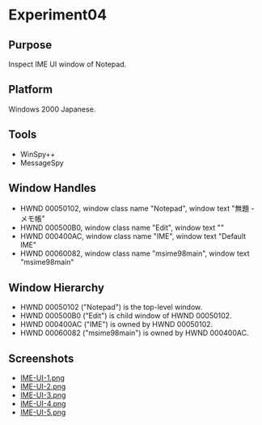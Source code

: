 ﻿# Experiment04

## Purpose

Inspect IME UI window of Notepad.

## Platform

Windows 2000 Japanese.

## Tools

- WinSpy++
- MessageSpy

## Window Handles

- HWND 00050102, window class name "Notepad", window text "無題 - メモ帳"
- HWND 000500B0, window class name "Edit", window text ""
- HWND 000400AC, window class name "IME", window text "Default IME"
- HWND 00060082, window class name "msime98main", window text "msime98main"

## Window Hierarchy

- HWND 00050102 ("Notepad") is the top-level window.
- HWND 000500B0 ("Edit") is child window of HWND 00050102.
- HWND 000400AC ("IME") is owned by HWND 00050102.
- HWND 00060082 ("msime98main") is owned by HWND 000400AC.

## Screenshots

- [IME-UI-1.png](IME-UI-1.png)
- [IME-UI-2.png](IME-UI-2.png)
- [IME-UI-3.png](IME-UI-3.png)
- [IME-UI-4.png](IME-UI-4.png)
- [IME-UI-5.png](IME-UI-5.png)
